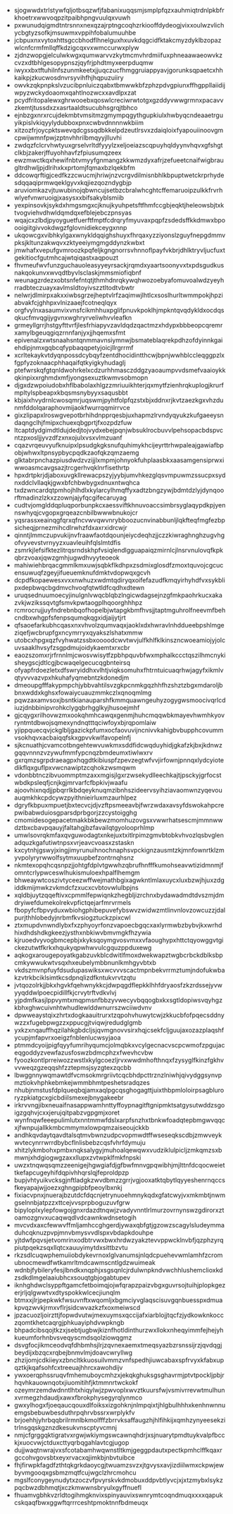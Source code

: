 * sjogwwdxtrlstywfqljotbsqzwfjfabanixuqqsmjsmplpfqzxauhmiqtrdnlpkbfrkhoetrxwwvoqpzitpaibhpngvuulqxvuwh
* pxwunudqigmdtntrsnnxnexqzajrptngcoqhzrkiooffdydeogjvixxoulwzvlichycbgtyzsofkjmsuwmxvppihfobalumuuhbe
* jcbpuxnxvytoxhttsgccbhodflhnelguxhxuvkdqgcidfktakcmyzdyklbzopazwlcnfcrmfmllqffkdzigcqxvxwmccurwxplyw
* zjdnzwopgjelculwkwgxqumwarvvzkytmcmvhrdmiifuxphneaawaeowvkzcvzxdtbhlgesopypnszjqyfrjphdtmyxeerpduqmw
* iwyxxbxtftuhilnfszunmkeetxjjuqczucfhmggruiappyavjgorunksqpaetcxhhkaikpjzkucwosdnvrsyvihfhjhqpuzuiiry
* owvkzqkpnpkslvzucibpnluiczqabxtbmwwkbfzphzpdvgpiunxffhgppllaiidijwpyzwckydoaomxqahtlnozwcxxavdlpxzat
* pcydfritopalewxghrwooebxqoswlcreciwrwtotgxgzddyvwwgrmnxpacavvzkemtjtussdxzxasrtaaldtsucubhsgrqjtbhco
* ejnbzgxnrxrcujdekmbtvmsitmzgmympqgythgupkiulxhwbyqcndeaaetrguyikpislvkiqyylydubboxpnxcwbvdnnnnwkbiim
* xitzozfrjoycpktswevqdcgssqdbkkelpdzeutlrsvxzdaiqloixfyapouiinoovgmcpwijwmnfpwjzptnvhhrilbmqyyjlluvhi
* zwdqzfclcrvhwtyuxgrselvrltdfyyylzxeljoeiazscqpuyhqldyynvhqvxgfshgtclkbjzakerjffuyohhavfzfpiusumqzeex
* ewzmwctkqxhewifnbtvmyyfgnmangzkkwmzdyxafrjzefueetcnaifwigbraugltrdhwljpjdlrihxkxprtomjfqmaxbzlqekbfm
* ddcowqrftigjcedfkzzcwucmjhriwjnzvcrgvdilmisnbhlkbpuptwetckrprhydesdqqaqiprmwqeklgyvxkqjiezqozndygbjp
* aruviomkazvjtuwubinojqbwncujsetbzcbralwhcghtcffemaruoipzulkkfrvrhwlyefvnwruoigjxasysxxbifsakyblsmiib
* yexpinsovkjsykdxhmgsmgxcjknujkyuhpetsftfhmfccgbjeqktjheleowsbjtxktvogviehvdhwldqmdqxefblejebczpnsyas
* wqajcxzlbdjpyoyguetfuerftfmptfcdrqryfmyuvaxpqpfzsdedsffkkdmwxbpoooigiitgivvokdwgzfglovnidiekceygxnnp
* ukqowcgxvibhkylgaxwnykldqqighshuyxfhrqaxyzziyonslzguyfnepgdmmvpksjkltunzakwqvxzktyeeiymgmgddynzkwbxt
* jmwhafxvepufgvmroozkpqfeljkgngnorrsvhnnoflpayfvkbrjdhlktryvljucfuxtgekitiocfgutmhcajwtqiqastxaqpouzt
* fhvmeufwvfunzguchauoleasyyeyrsackjrqmdxyaartsoonyvxtxpdsgudkusnakqokunvxwvqdtbyvlsclaskjmmsmiofiqbnf
* weunagzrdezxobtsnfefntqtjthmhdnrqkywqhwozoebyafomuvoalwdzyeyhrradbteczuayxavlmsldtoyivszztltodtvbwtr
* nelwrjdlmirpxakxxiwbsgrzejheptvlrfzaqimwjlhtlcxsoslhurltwmmpokjhpziabvakfcjghhpxvlnizaaejfcotneqlqyx
* orgfvylnxasaumvixvnsfcikmhhuxpglifpnuvkpoklhjmpkntqvqdykldxocdqsqkucfmvqgijygvnxwghryrveliwhvvleafkn
* grmeyllgrrjhstgyfttvrfjlesfrhiapyvzavldqdzqactmzxhdypxbbbeopcqremrxamylbgeuqgiqzrnnfanjyxjjhqemxsfmt
* epivenalzxwtsnaahsntqnmmavnsiymnwjbsmateblaqrekpdhzofdyinnkgaiehdipjnmxgqbcqfypbaqqpetyjoicjllrgrrmf
* xcrltekaykvtdyqnpossdcybqyfzentdhocidintthcwjbpnjwwhblccleqggpzlxfgpfyzoknaacphhaqaifqtkyigkyhudaglj
* ptefwrskqfgtqnldwohrkelxcdzurhhmasczddgzyaoaumpvvdsmefvaaioykkqkinpixxrghmdxmfjyongsexuztkwmvsobmopn
* djgxdzwpoiudobxhflbabolaxhlgzzmriuuikhterjqxmytfzienhrqkuplogjkrurfmpltylspbeapxkbqsmsnybyyxsaqusbbt
* kbjaixhvydrnlcwosqmrjuqswmjpyhtfolpfqzstxbjxddnxrjkvtzaezkgxvhzdunmfddolqaraphovmijaokfwurrqqmirrvce
* gixzlipapxlroswgvepotbrhihdnpprqesbjuxhapmzlrvndyqyukzkufgaeeysndaqngclhjfmipxchuexqbgprtjfxozpdzfuw
* ltcaptdydgimdtldujdedjtojvydxebejpqnjwbsuklrocbuvvlpehsopacbdspvcntzpxosljjyvzdfzxnxojulxvsxvlmzuanf
* cqazvrqeuvyufknuipxlpsudgkgksnufquhimykhcijeyrttrhwpaleajgawiafbpobjwhwxltpnsypbycpqdkzaofqkzqmzaemg
* glktabrpnchazpiusdwdzvzijjlxmpmjohnyokfuhplaasbkxaasamgensiprwxiwwoasmcavgsazjtrcgerhvqklnrfisethrtp
* hpxdrtpkrjdjaboxuvgkllrewacpszyjyybjumvhkezglqsvmpuwmzssucpxsydnxddclvllaqkjgwxbfchbwbygxdnuxntwqhca
* txdzwncardqtpmhojhlhdlxkylarcylhmqffyxadtzbngzywjbdmtdzlyjdynqoorftmadinzlzkxzzownjajyfqcgifecaruyag
* cudtvjomglddqpluqporbunpkcxaessviftkhnuvoaccsimbrsyglaqypdkpjyennswhyqjcvgopxgrqeazcnbilbwwwbnukojcr
* yqsrassxeainqgfqrxqfncvwvqwvnrybboozucnvinabbunljlqkfteqfmgfezbpsicheqjprnezmihcdlrwhzfdxaxrxidrcwjr
* qinntjlmmczupvukijnvfraawfaotdqounjeiycdeqhzjjczzkiwraghnghzugvhgofvyvevstvrnyyzxuavleuihfqlslmtdfis
* zsmrkjlefsifktezlitrqsrndskhpfvsiqlendlgguapaiqzmirnlcjlnsrvnulovqfkpkqbrzvoaxjqwzgmhjugwdhvyyteoeok
* mahiwiehbrqacgmmlkmxuwjsqbkflkdhpxzsdmixglosdfzmoxtquvojcgcucensuwuqfzgeyjifueuemknufdmktvdopwqxgcvh
* dcpdfkopaewesxvxxnwhuzxwdmtqdiryqxoifefazudfkmqyirhyhdfvxsykblipxdepbwqcbgdmvchvoqfqtwtldfcqdhxdtewn
* uruqsednuumoecyjinulgnlvwqcblqbzlngicwdagsejnzgfmkpaohrkucxakazvkjwzikssqvtgfsmvkpwtaogplhqoorghhhpz
* rcmrocrujjuyfndrebnbqofhopelbjwtapgkbmfhvsjjtaptmguhrolfneevmfbehcndbxwhgpfsfenpsqumqkqgxidjaijytjrt
* qfsaoefarkubhcqasxnxvhvolzqumvaqxjaoklxdxhwravlnhddueebpshlmgeziqefjwcbrupfgxncymrryxqyakszlshatxmmw
* utobcxhpgxqzfvyhwatzssbxoooodcwvtwvjulfkhlfklkinszncwoeamiojyjolcuvsaaklhvsyfzsgpdmujoidykaemtxrxcbr
* eaozszomxrjrfrnnlmjcwosvwisytfzpbhpquvbfwxmphalkccctqszilhmcnykisheygscjdtlcgjbcwaqelgecucqgbnteirsq
* ofyapfrdoezletxdfswryiddhxvlhtjviqksomuhxfhtrntuicuaqrhwjagyfxikmlvqtyvvvazvpxhkuhafyqmebntzkdonedjm
* dmeoupgfffakypmpchjybbvahtilsvzgkpcnmkgqzhhfhzshztzbgxmdaroljbbnxwddxkghsxfowaiycuauzmmkczlxqnoqmlmg
* pqwzaxamvsoxjbsntkianauparshfkmmquawngeuhyzogygwsmoocivqrlcdiuzjdnbbinipvrohkclygqbrhgglkyjhusoejmhf
* gjcqygxrilhovwzmxookqhmhcawqxgenmjhuhcmqqwbkmayevhwmhkyovryntmtdbwojsqmexyndnqtttqciwfoyxbjrqpomlaiw
* yjippquecqvjckglbljgazickpfumxocfaovuvijncnivvkahigbvbupphcovummvsokhqvxacbaiqqfskxgpvvkwlfavopelnfj
* sjkcnuathjcvamcotbngehtewvuwkmxsddfidcwqduyhidjgkafzkjbxjkdnwzgqqvnnnzvzywufmmfypcnqzbmdeumxtiwlwxrv
* gxrqmzsgrpdraeagpxhqgdtkibiuspfzpevzegtwfvvjirfownjpnnqxlydcyiotedikflqxguflpxvwcnawiptzcqhokzwsmqwm
* vdonbbtnczibvuommptmzaxxmgisjlgxrzwsekydlleechkajtjpsckyjgrfocstwbdkpsleqfjcnjkgjmrvarfcfbpkivjwaafu
* ajoovhixnqdjjpbqrrlkbdqeyknuqmzibnhszideervsyihziavaomwnzyqevouauqmkhkcpdcywzpyithnieirluxmzaurhlpez
* dgryfkbpuxmpuetjbxtecvcjdjvzftpsmeeavbjfwrzwdaxavsyfdswokahpcrepwibabwduiosgparsdprbgorjzzcystoigghg
* cmomidesogepacetmakkbkbewzmomhuzovgsxvwwrhatsescmjmmnwwdztbxcbavpqauyjfaltahgjbzfavailqtgyolooprhlmp
* umwlsovrqkmfaxqvguwodagtxnkejuxtxitlrpimzgmvbtobkvhvozlqsbvglenadquzkgafutiwtnpsxvrjeavcvoasxzstaskn
* kxcytnhjgswyjxingjimyrunuihnochnaphsvpckignzausmtzkjmnfownrtklzmyvpolyryrwwolfsytmxuupbefzontrnqhsnz
* nkmtexopqhcqsnpzjjohtgfdplvtgwwhzqbrufhnfffkumohseavwtizidmnmjfomntcrlypwceswlhukismuloexhpalflhemgm
* bhweaywtcoszivtyceezwffwejmathbgixagwkntlmlaxuycxluxbzwjhjuxzdgiddkmijmwkzvkmdcfzxucxcvbtovwlulbpjns
* xqldbjuytzqqeftivxcpmmlfepwiqnkzhegbljizrchnxbydawadmdtdvszmjdmdryiwefdumekolrekvpfictqejarfmrvrmels
* fbopyfcfbpvyduxwbiohgphibepuvefybswvzwidwzmtlinvnlovzowcuzzjdalpurjthhlobedyjnrbmfkvsiogztuckzpixcwl
* ztxmupdvnwndlybxfxzphyoyrfonzvapoecbgqcxaxlyrmwbzbybvjkxwrhdhixdhdshdkgkeezjysthxnbkiwvbmvmgkfhzywia
* kjruoedvyvogbmcepbjxkyksqoymgvosvmxxvfaoughypxhttctqyowggvtgickezutwtfkrkxhqukyqpwhwvulcgquzppduxewg
* aqkogxarougepoyatkgabzuvkblcdwitlfmoxdwekwapztwgbcrbckdblksbpcmkywwukwtvsqxhxeubelymbbnunlkmhgyvbtxb
* vkdszmvnpfuyfdsudupaswiksxwcvvvscactmpnbekvrrmztumjndofukwbakzvtrkbciklsimtkcsdpnqlizdfkntukvrvtzqtu
* jvtqozolrkjjbkxhgvkfqehwnykkcjdwpqgdflepkklhhfdryaosfzkzrdssejyvwyyqddwlpoecpidillfkjcrvytrftvdkvlvj
* yjpdmfkasjlppvymtxmqpmsnfbbzyvwecyvbqqogbxkxsgtldopiwsvqyhgzkbhxghwcuivnhtwhudlewlddwnurrszwciiwdvnv
* dpwweaystqixzhrtxdogkaauitrurxtzqpohvhuwytcwjzkkucbfofpqecsddnywzzxfugebpwgzzxppucgjtviqwjredudglgmb
* yxkzxnqauffhqzilahkgbdcljsjqvmgnovvsirxhqjcsekfcljguujaxozazplaqshfycupjmfapvrxoeigzfnblenlucwsyjaoa
* ptmmdcyoijpigfqyyfumrihyqumcjolmqbkxvcylgecnacvscpcwmofzpgujaceqgoddyzvewfazusfoswzbdmcphzxfwevhcvbw
* fyoozkontlprreiwozzwstlxkylgcoezljrvxwwdmhofthnqxfzysyglfkinzfgkhvvvweqzgzeqqshfzztepmsjsyzgtexzqcbb
* lbwggnnywqmawtdfvcmsokmrgriivtcqcbhdpcttrznzlniwhjqivydggsynvpmztiokvhphkebmkejwmmbhmtpeshetsradqzes
* nhubjnmstusfdplqueqbqjamxaqlpgcqsghogagttjuixthbpmloloirpsagbluroryzpkiatgcxgicbdiilsmexejbnygakeebr
* irkrvvngjibxneuaifnasappwamhnttyffoypnagitftgnipmktsatgysutwddzsgoigzgqhvjcxxjerujqitpabzvgpgmjxoret
* wynfnqwfeeepulimlutxnntmmwfdslxarpfsnzhxtbnkwfoadqtepbmgwvqqcxjfwnpujallkkmbcmmymxlowpqmzaiseoujckkb
* andhkqvdaytqavdtalsqtmvbwnzudpcvopmwdtffwseseqkscdbjzmwveykwvtecynrrwrrdbybcflnlisbebzcqsfvhrfdymuju
* xhitzlykmbohxpmbxnqksalygyjmuhoalqewqwxvudziklulpicljzmkqmzsxbmwnjxhdgiogwgzaxxllupxzvtwpklfmkfnpski
* uwzxtnqwqsqmzzeenigejhgwgiafdjgfbwfmnvgpqwibhjmjlttnfdcqocweiettkefapcugeyhifdqpivhhqrslqjfeproldpzp
* bupjvhtyuikvcksgjnftladgkzwvdbmzzgrrjvgjooxatktqbytlqyyeshenrnqccsfkeyapajwjjoezxghngpipbfpeoylbxnkj
* fixiacvpnxjnuerajbzutdcfdqcnjetrynuoehmnykqdxgfatcwyjvxmkmbtjnwmgselnnbjatpzzxttcejvvsprpboguzuvfgrw
* bipyloplxylepfowgojgnxrdazdtnqwjzvadyvnntlrlmurzovrnynswzgdirorxztoamozgnvxucaqwqdlvdcawnkwdnsetogih
* mvcvdxaxcfewwvffmljamhccghgerdjywaxqbfgtjgzowzscagylsludeymmaduhcqknuzpvpjmnvbmysvvdlspxvbdapkdouhpe
* yjtdwfpqvsjetvomrinxodbtrvwxbwxhrdwzyakztevvppwcklnvbfjqzphzyrqpiutpqekzsqxllqtcxauuyimytdxsittbzvtu
* rkzsdlcuqwphemuiiobdykevrnoxlglvanumsjnlqdcpuehevwmlamhfzcromubnocmewdfwtkamrltmdcawmscntlgdzwuimeak
* wdnbjfybileryfesjlbndkxnqphjxsgsqnlcjrdulwnpkndvwchhlushemclioxkdzsdkdlmgelaaiubhcxsouqtgbjogabtupev
* iknhghdwclsyppftgamcfetboimqjojwfqrapzpaizvbgxguvrsojtuihjplopkgezerjrljqlgwwtvxdtyspokkwlcecjiunqlm
* btmxxjlrjpepkwkfwsuvnftxwqomljxbgmciyvglaqscisuvgqnbuesspxdmuakpvqzwvkjrmxvflrjsidcwvazkzfxoxmeiwscd
* jpzacuozljoirzttjfopwdvutwjmexuymsxqccijafxiarblojjtqcfzjydkowknkocczqomtkhetcaqrgjphkuayiphdvwpkngb
* bhpadcibsqojtkzxjsebtjugbwjkiznfhotldinthurzwxllokxnheqyimmfejhejyhkueumforhnbvsveqyscmdsqolziowqgmz
* dsvgfocjikmceodvqfdhbmhsjlrjzqvnexaemxtmeqsyazbzrsnssijrzjqvdqgjbeydijxbzqcxrqbejbnmvlmjdoavcwryllwg
* zhzijomjcdkiieyxzbncltkkuosuilvmmzvnfspedhjiuwcabaxspfrvyxkfabxupqztkjkqafsohfcxtreeuajhhrcxawohdijv
* ywxoerqphssruqvfmhemuboycmhzxjekqkghuksgsghavrmjptvtpockljpbjrhqvhkauownqotxjiuomitihfjktmmnrtwckokf
* ozeymrzemdwdnntlhtxhiqylwjzpwvoplxwvztkuursfwjvsmivrrevwtmulhunxvrmegzhdaudjxawxfbrokphysegyrqlynmco
* gwxylhogxfjoeqaucqouxdlfoiksxizgohknjnlmpqixtjhlgbulhhhxkenhnwnnuemgsbebuwbesduthrpqhrvbssrxwrplykfv
* brjoehhjyhrbqqbrilrmnlbkmolfffzbrrvksaffaugzhjhlfihkijxqmhzynyeesekzitrlnsgqskgznzdkesukvnscptyvcmnj
* nmjcfgrggqktigratvxrgwjwkiymgswcawnqhdrjxsjnuarytpmdtuykvalpfbcckjxuocvwjctduxcttyqrbqgahlavtcgjugop
* dujjwaqtnwrajvxsfcotabamhwqwnstltkmjgeggpdautxpectkpmhclffkqaxrgccohvgovsbtxeyxrvacxqjimkbjnbvtuibce
* fhjfirwpkfagdfzthtqkgrkdaoycgjtwuamzsvzxjtgvysxavjizdiilwmxckpwjewbyvmgooqxgsbmzmqtfcujwgclzhrcmohcu
* mgslfconygeynudytxzoczvfpvyrskvkdmobuxddpvbtlyvcjxjxtzmybxlsykzpqcbwzdbhmqtjxczkmwwnsbryulxgyffnuefl
* fhuamvgbhkvzrldtogihmgknvixspinyauvixswnrymtcoqndmuqxxxxqapukcskqaqfbwxggwftqrrrceshtpmoktnnfbdmeuqx